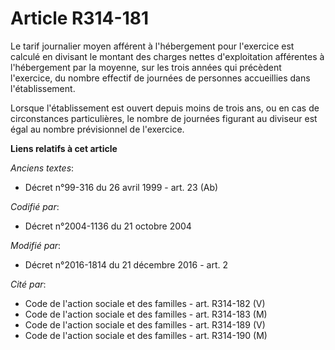 # Article R314-181

Le tarif journalier moyen afférent à l'hébergement pour l'exercice est calculé en divisant le montant des charges nettes
d'exploitation afférentes à l'hébergement par la moyenne, sur les trois années qui précèdent l'exercice, du nombre effectif
de journées de personnes accueillies dans l'établissement. 

Lorsque l'établissement est ouvert depuis moins de trois ans, ou en cas de circonstances particulières, le nombre de journées
figurant au diviseur est égal au nombre prévisionnel de l'exercice.

**Liens relatifs à cet article**

_Anciens textes_:

  - Décret n°99-316 du 26 avril 1999 - art. 23 (Ab)

_Codifié par_:

  - Décret n°2004-1136 du 21 octobre 2004

_Modifié par_:

  - Décret n°2016-1814 du 21 décembre 2016 - art. 2

_Cité par_:

  - Code de l'action sociale et des familles - art. R314-182 (V)
  - Code de l'action sociale et des familles - art. R314-183 (M)
  - Code de l'action sociale et des familles - art. R314-189 (V)
  - Code de l'action sociale et des familles - art. R314-190 (M)
